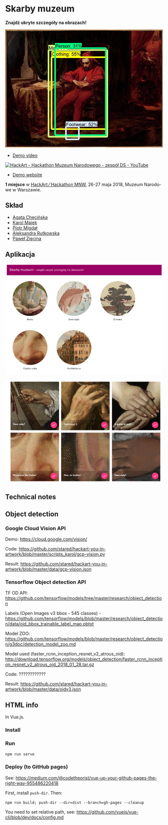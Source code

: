 # Skarby muzeum

**Znajdź ukryte szczegóły na obrazach!**

[![Stańczyk - wykrywanie obiektów](stanczyk_jester_object_detection.jpg)](http://p.migdal.pl/hackart-you-in-artwork/)

* [Demo video](https://www.youtube.com/watch?v=9uqrdjAgZxg)

[![HackArt - Hackathon Muzeum Narodowego - zespół DS - YouTube](https://img.youtube.com/vi/9uqrdjAgZxg/0.jpg)](https://www.youtube.com/watch?v=9uqrdjAgZxg)

* [Demo website](http://p.migdal.pl/hackart-you-in-artwork/)

**1 miejsce** w [HackArt  ⁄ Hackathon MNW](https://hackathon.mnw.art.pl/), 26-27 ma­ja 2018, Mu­zeum Na­ro­do­we w War­sza­wie.

## Skład

* [Agata Chęcińska](https://www.linkedin.com/in/agata-checinska-phd-0b321b1/)
* [Karol Majek](https://karolmajek.pl/)
* [Piotr Migdał](https://p.migdal.pl/)
* [Aleksandra Rutkowska](https://twitter.com/aleks_rutkowska)
* [Paweł Zięcina](https://github.com/pawel-ziecina)

## Aplikacja

[![Skarby muzuem - stron główna](website/public/screenshot_main.png)](http://p.migdal.pl/hackart-you-in-artwork/)

[![Skarby muzuem - części ciała](website/public/screenshot_hands.png)](http://p.migdal.pl/hackart-you-in-artwork/)

## Technical notes

## Object detection

### Google Cloud Vision API

Demo: https://cloud.google.com/vision/

Code: https://github.com/stared/hackart-you-in-artwork/blob/master/scripts_karol/gcp-vision.py

Result: https://github.com/stared/hackart-you-in-artwork/blob/master/data/gcp-vision.json

### Tensorflow Object detection API

TF OD API: https://github.com/tensorflow/models/tree/master/research/object_detection

Labels (Open Images v3 bbox - 545 classes) - https://github.com/tensorflow/models/blob/master/research/object_detection/data/oid_bbox_trainable_label_map.pbtxt

Model ZOO: https://github.com/tensorflow/models/blob/master/research/object_detection/g3doc/detection_model_zoo.md

Model used (faster_rcnn_inception_resnet_v2_atrous_oid): http://download.tensorflow.org/models/object_detection/faster_rcnn_inception_resnet_v2_atrous_oid_2018_01_28.tar.gz

Code: ????????????

Result: https://github.com/stared/hackart-you-in-artwork/blob/master/data/oidv3.json

## HTML info

In Vue.js.

### Install

### Run

```
npm run serve
```

### Deploy (to GitHub pages)

See: https://medium.com/@codetheorist/vue-up-your-github-pages-the-right-way-955486220418

First, install `push-dir`. Then:

```
npm run build; push-dir --dir=dist --branch=gh-pages --cleanup
```

You need to set relative path, see:
https://github.com/vuejs/vue-cli/blob/dev/docs/config.md